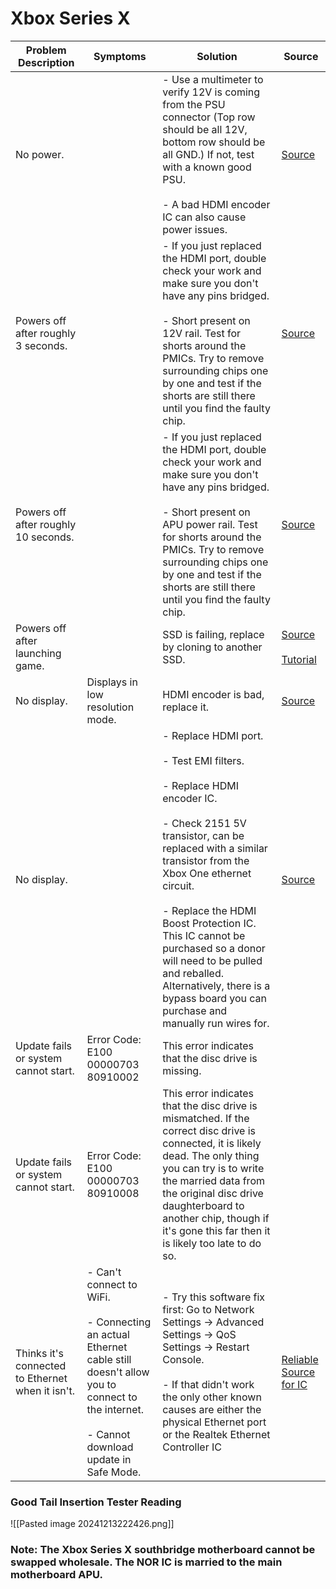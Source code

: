 # Xbox Series X

| Problem Description                              | Symptoms                                                                                                                                                                | Solution                                                                                                                                                                                                                                                                                                                                                                                                          | Source                                                                                                                                             |
| ------------------------------------------------ | ----------------------------------------------------------------------------------------------------------------------------------------------------------------------- | ----------------------------------------------------------------------------------------------------------------------------------------------------------------------------------------------------------------------------------------------------------------------------------------------------------------------------------------------------------------------------------------------------------------- | -------------------------------------------------------------------------------------------------------------------------------------------------- |
| No power.                                        |                                                                                                                                                                         | - Use a multimeter to verify 12V is coming from the PSU connector (Top row should be all 12V, bottom row should be all GND.) If not, test with a known good PSU.<br><br>- A bad HDMI encoder IC can also cause power issues.                                                                                                                                                                                      | [Source](https://old.repair.wiki/w/Xbox_Series_X)                                                                                                  |
| Powers off after roughly 3 seconds.              |                                                                                                                                                                         | - If you just replaced the HDMI port, double check your work and make sure you don't have any pins bridged.<br><br>- Short present on 12V rail. Test for shorts around the PMICs. Try to remove surrounding chips one by one and test if the shorts are still there until you find the faulty chip.                                                                                                               | [Source](https://old.repair.wiki/w/Xbox_Series_X)                                                                                                  |
| Powers off after roughly 10 seconds.             |                                                                                                                                                                         | - If you just replaced the HDMI port, double check your work and make sure you don't have any pins bridged.<br><br>- Short present on APU power rail. Test for shorts around the PMICs. Try to remove surrounding chips one by one and test if the shorts are still there until you find the faulty chip.                                                                                                         | [Source](https://old.repair.wiki/w/Xbox_Series_X)                                                                                                  |
| Powers off after launching game.                 |                                                                                                                                                                         | SSD is failing, replace by cloning to another SSD.                                                                                                                                                                                                                                                                                                                                                                | [Source](https://old.repair.wiki/w/Xbox_Series_X)<br><br>[Tutorial](https://www.youtube.com/watch?v=cNbWndHTqkQ)                                   |
| No display.                                      | Displays in low resolution mode.                                                                                                                                        | HDMI encoder is bad, replace it.                                                                                                                                                                                                                                                                                                                                                                                  | [Source](https://old.repair.wiki/w/Xbox_Series_X)                                                                                                  |
| No display.                                      |                                                                                                                                                                         | - Replace HDMI port.<br><br>- Test EMI filters.<br><br>- Replace HDMI encoder IC.<br><br>- Check 2151 5V transistor, can be replaced with a similar transistor from the Xbox One ethernet circuit.<br><br>- Replace the HDMI Boost Protection IC. This IC cannot be purchased so a donor will need to be pulled and reballed. Alternatively, there is a bypass board you can purchase and manually run wires for. | [Source](https://old.repair.wiki/w/Xbox_Series_X)                                                                                                  |
| Update fails or system cannot start.             | Error Code: E100 00000703 80910002                                                                                                                                      | This error indicates that the disc drive is missing.                                                                                                                                                                                                                                                                                                                                                              |                                                                                                                                                    |
| Update fails or system cannot start.             | Error Code:<br>E100 00000703 80910008                                                                                                                                   | This error indicates that the disc drive is mismatched. If the correct disc drive is connected, it is likely dead. The only thing you can try is to write the married data from the original disc drive daughterboard to another chip, though if it's gone this far then it is likely too late to do so.                                                                                                          |                                                                                                                                                    |
| Thinks it's connected to Ethernet when it isn't. | - Can't connect to WiFi.<br><br>- Connecting an actual Ethernet cable still doesn't allow you to connect to the internet.<br><br>- Cannot download update in Safe Mode. | - Try this software fix first: Go to Network Settings -> Advanced Settings -> QoS Settings -> Restart Console.<br><br>- If that didn't work the only other known causes are either the physical Ethernet port or the Realtek Ethernet Controller IC                                                                                                                                                               | [Reliable Source for IC](https://www.consolefix.shop/products/genuine-replacement-realtek-rtl8111hm-gigabit-ethernet-controller-for-xbox-series-x) |

### Good Tail Insertion Tester Reading

![[Pasted image 20241213222426.png]]
### Note: The Xbox Series X southbridge motherboard cannot be swapped wholesale. The NOR IC is married to the main motherboard APU.  